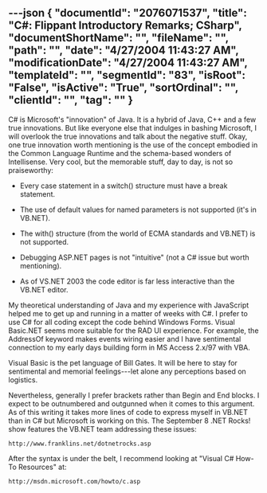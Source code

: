 ---json
{
  "documentId": "2076071537",
  "title": "C#: Flippant Introductory Remarks; CSharp",
  "documentShortName": "",
  "fileName": "",
  "path": "",
  "date": "4/27/2004 11:43:27 AM",
  "modificationDate": "4/27/2004 11:43:27 AM",
  "templateId": "",
  "segmentId": "83",
  "isRoot": "False",
  "isActive": "True",
  "sortOrdinal": "",
  "clientId": "",
  "tag": ""
}
---

C# is Microsoft's &quot;innovation&quot; of Java. It is a hybrid of Java, C++ and a few true innovations. But like everyone else that indulges in bashing Microsoft, I will overlook the true innovations and talk about the negative stuff. Okay, one true innovation worth mentioning is the use of the concept embodied in the Common Language Runtime and the schema-based wonders of Intellisense. Very cool, but the memorable stuff, day to day, is not so praiseworthy:

* Every case statement in a switch() structure must have a break statement.

* The use of default values for named parameters is not supported (it's in VB.NET).

* The with() structure (from the world of ECMA standards and VB.NET) is not supported.

* Debugging ASP.NET pages is not &quot;intuitive&quot; (not a C# issue but worth mentioning).

* As of VS.NET 2003 the code editor is far less interactive than the VB.NET editor.

My theoretical understanding of Java and my experience with JavaScript helped me to get up and running in a matter of weeks with C#. I prefer to use C# for all coding except the code behind Windows Forms. Visual Basic.NET seems more suitable for the RAD UI experience. For example, the AddressOf keyword makes events wiring  easier and I have sentimental connection to my early days building form in MS Access 2.x/97 with VBA.

Visual Basic is the pet language of Bill Gates. It will be here to stay for sentimental and memorial feelings---let alone any perceptions based on logistics.

Nevertheless, generally I prefer brackets rather than Begin and End blocks. I expect to be outnumbered and outgunned when it comes to this argument. As of this writing it takes more lines of code to express myself in VB.NET than in C# but Microsoft is working on this. The September 8 .NET Rocks! show features the VB.NET team addressing these issues:

    http://www.franklins.net/dotnetrocks.asp

After the syntax is under the belt, I recommend looking at &quot;Visual C# How-To Resources&quot; at:

    http://msdn.microsoft.com/howto/c.asp
